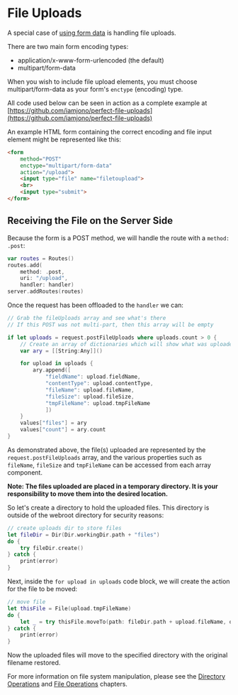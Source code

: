 # File Uploads

A special case of [using form data](https://github.com/PerfectlySoft/PerfectDocs/blob/master/guide/formData.md) is handling file uploads.

There are two main form encoding types:

* application/x-www-form-urlencoded (the default)
* multipart/form-data

When you wish to include file upload elements, you must choose multipart/form-data as your form's `enctype` (encoding) type.

All code used below can be seen in action as a complete example at [https://github.com/iamjono/perfect-file-uploads](https://github.com/iamjono/perfect-file-uploads)

An example HTML form containing the correct encoding and file input element might be represented like this:

``` html
<form 
	method="POST" 
	enctype="multipart/form-data" 
	action="/upload">
	<input type="file" name="filetoupload">
	<br>
	<input type="submit">
</form>
```

## Receiving the File on the Server Side

Because the form is a POST method, we will handle the route with a `method: .post`:

``` swift
var routes = Routes()
routes.add(
	method: .post, 
	uri: "/upload", 
	handler: handler)
server.addRoutes(routes)
```

Once the request has been offloaded to the `handler` we can:

``` swift
// Grab the fileUploads array and see what's there
// If this POST was not multi-part, then this array will be empty

if let uploads = request.postFileUploads where uploads.count > 0 {
	// Create an array of dictionaries which will show what was uploaded
	var ary = [[String:Any]]()

	for upload in uploads {
		ary.append([
			"fieldName": upload.fieldName,
			"contentType": upload.contentType,
			"fileName": upload.fileName,
			"fileSize": upload.fileSize,
			"tmpFileName": upload.tmpFileName
			])
	}
	values["files"] = ary
	values["count"] = ary.count
}
```

As demonstrated above, the file(s) uploaded are represented by the `request.postFileUploads` array, and the various properties such as `fileName`, `fileSize` and `tmpFileName` can be accessed from each array component.

**Note: The files uploaded are placed in a temporary directory. It is your responsibility to move them into the desired location.**

So let's create a directory to hold the uploaded files. This directory is outside of the webroot directory for security reasons:

``` swift 
// create uploads dir to store files
let fileDir = Dir(Dir.workingDir.path + "files")
do {
	try fileDir.create()
} catch {
	print(error)
}
```

Next, inside the `for upload in uploads` code block, we will create the action for the file to be moved:

``` swift
// move file
let thisFile = File(upload.tmpFileName)
do {
	let _ = try thisFile.moveTo(path: fileDir.path + upload.fileName, overWrite: true)
} catch {
	print(error)
}
```

Now the uploaded files will move to the specified directory with the original filename restored.

For more information on file system manipulation, please see the [Directory Operations](https://github.com/PerfectlySoft/PerfectDocs/blob/master/guide/dir.md) and [File Operations](https://github.com/PerfectlySoft/PerfectDocs/blob/master/guide/file.md) chapters. 